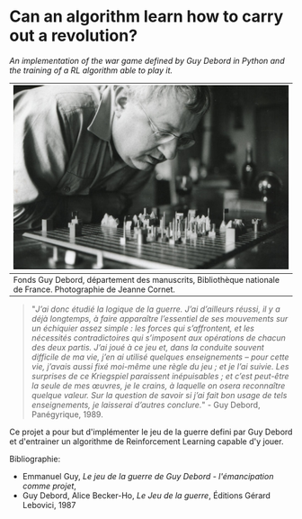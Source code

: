 # Can an algorithm learn how to carry out a revolution?
*An implementation of the war game defined by Guy Debord in Python and the training of a RL algorithm able to play it.*


|<img src="img/jdg-debord_seul-jdg004_0.jpg" width="500">|
| --- |
|Fonds Guy Debord, département des manuscrits, Bibliothèque nationale de France. Photographie de Jeanne Cornet.|


>"*J’ai donc étudié la logique de la guerre. J’ai d’ailleurs réussi, il y a déjà longtemps, à faire apparaître l’essentiel de ses mouvements sur un échiquier assez simple : les forces qui s’affrontent, et les nécessités contradictoires qui s’imposent aux opérations de chacun des deux partis. J’ai joué à ce jeu et, dans la conduite souvent difficile de ma vie, j’en ai utilisé quelques enseignements – pour cette vie, j’avais aussi fixé moi-même une règle du jeu ; et je l’ai suivie. Les surprises de ce Kriegspiel paraissent inépuisables ; et c’est peut-être la seule de mes œuvres, je le crains, à laquelle on osera reconnaître quelque valeur. Sur la question de savoir si j’ai fait bon usage de tels enseignements, je laisserai d’autres conclure.*" - Guy Debord, Panégyrique, 1989.




Ce projet a pour but d'implémenter le jeu de la guerre defini par Guy Debord et d'entrainer un algorithme de Reinforcement Learning capable d'y jouer.




Bibliographie: 

- Emmanuel Guy, *Le jeu de la guerre de Guy Debord - l'émancipation comme projet*, 
- Guy Debord, Alice Becker-Ho, *Le Jeu de la guerre*, Éditions Gérard Lebovici, 1987
